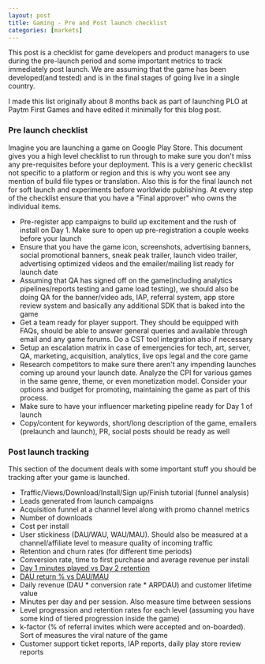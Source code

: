 ```yaml
---
layout: post
title: Gaming - Pre and Post launch checklist
categories: [markets]
---
```


This post is a checklist for game developers and product managers to use during the pre-launch period and some important metrics to track immediately post launch. We are assuming that the game has been developed(and tested) and is in the final stages of going live in a single country. 

I made this list originally about 8 months back as part of launching PLO at Paytm First Games and have edited it minimally for this blog post.  

### Pre launch checklist

Imagine you are launching a game on Google Play Store. This document gives you a high level checklist to run through to make sure you don't miss any pre-requisites before your deployment. This is a very generic checklist not specific to a platform or region and this is why you wont see any mention of build file types or translation. Also this is for the final launch not for soft launch and experiments before worldwide publishing. At every step of the checklist ensure that you have a "Final approver" who owns the individual items.


- Pre-register app campaigns to build up excitement and the rush of install on Day 1. Make sure to open up pre-registration a couple weeks before your launch
- Ensure that you have the game icon, screenshots, advertising banners, social promotional banners, sneak peak trailer, launch video trailer, advertising optimized videos and the emailer/mailing list ready for launch date
- Assuming that QA has signed off on the game(including analytics pipelines/reports testing and game load testing), we should also be doing QA for the banner/video ads, IAP, referral system, app store review system and basically any additional SDK that is baked into the game
- Get a team ready for player support. They should be equipped with FAQs, should be able to answer general queries and available through email and any game forums. Do a CST tool integration also if necessary
- Setup an escalation matrix in case of emergencies for tech, art, server, QA, marketing, acquisition, analytics, live ops legal and the core game
- Research competitors to make sure there aren't any impending launches coming up around your launch date. Analyze the CPI for various games in the same genre, theme, or even monetization model. Consider your options and budget for promoting, maintaining the game as part of this process.
- Make sure to have your influencer marketing pipeline ready for Day 1 of launch
- Copy/content for keywords, short/long description of the game, emailers (prelaunch and launch), PR, social posts should be ready as well


### Post launch tracking

This section of the document deals with some important stuff you should be tracking after your game is launched.


- Traffic/Views/Download/Install/Sign up/Finish tutorial (funnel analysis)
- Leads generated from launch campaigns
- Acquisition funnel at a channel level along with promo channel metrics
- Number of downloads
- Cost per install
- User stickiness (DAU/WAU, WAU/MAU). Should also be measured at a channel/affiliate level to measure quality of incoming traffic
- Retention and churn rates (for different time periods)
- Conversion rate,  time to first purchase and average revenue per install
- [Day 1 minutes played vs Day 2 retention](https://medium.com/googleplaydev/why-the-first-ten-minutes-is-crucial-if-you-want-to-keep-players-coming-back-to-your-mobile-game-4a89031b6308)
- [DAU return % vs DAU/MAU](https://medium.com/googleplaydev/why-focusing-on-tomorrow-brings-back-players-in-the-long-run-e57c51bd3481)
- Daily revenue (DAU * conversion rate * ARPDAU) and customer lifetime value
- Minutes per day and per session. Also measure time between sessions
- Level progression and retention rates for each level (assuming you have some kind of tiered progression inside the game)
- k-factor (% of referral invites which were accepted and on-boarded). Sort of measures the viral nature of the game
- Customer support ticket reports, IAP reports, daily play store review reports
